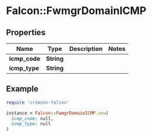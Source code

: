 # Falcon::FwmgrDomainICMP

## Properties

| Name | Type | Description | Notes |
| ---- | ---- | ----------- | ----- |
| **icmp_code** | **String** |  |  |
| **icmp_type** | **String** |  |  |

## Example

```ruby
require 'crimson-falcon'

instance = Falcon::FwmgrDomainICMP.new(
  icmp_code: null,
  icmp_type: null
)
```

